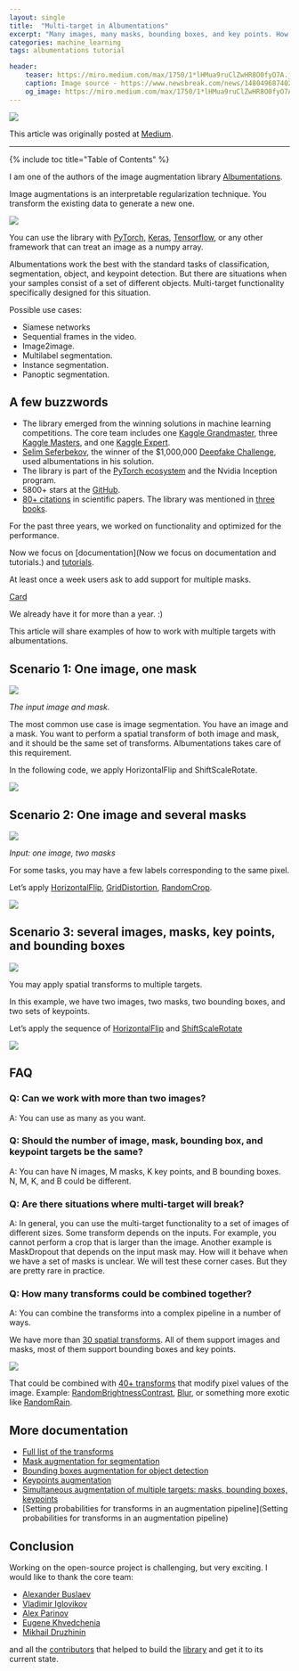 ```yaml
---
layout: single
title:  "Multi-target in Albumentations"
excerpt: "Many images, many masks, bounding boxes, and key points. How to transform them in sync?"
categories: machine_learning
tags: albumentations tutorial

header:
    teaser: https://miro.medium.com/max/1750/1*lHMua9ruClZwHR8O0fyO7A.jpeg
    caption: Image source - https://www.newsbreak.com/news/1480496874024/elon-musk-revealed-his-favorite-film-of-2019-was-parasite
    og_image: https://miro.medium.com/max/1750/1*lHMua9ruClZwHR8O0fyO7A.jpeg
---
```

![](https://miro.medium.com/max/1750/1*lHMua9ruClZwHR8O0fyO7A.jpeg)

This article was originally posted at [Medium](https://towardsdatascience.com/multi-target-in-albumentations-16a777e9006e).

---
{% include toc title="Table of Contents" %}

I am one of the authors of the image augmentation library [Albumentations](https://albumentations.ai/).

Image augmentations is an interpretable regularization technique. You transform the existing data to generate a new one.

![](https://miro.medium.com/max/1750/1*Za3VLUEHu7JhiLRWO3Lv_A.jpeg)

*[](https://albumentations.ai/docs/introduction/image_augmentation)*

You can use the library with [PyTorch](https://www.kaggle.com/tarunpaparaju/alaska2-steganalysis-efficientnet-b3-pytorch), [Keras](https://github.com/qubvel/segmentation_models/blob/master/examples/multiclass%20segmentation%20(camvid).ipynb), [Tensorflow](https://colab.research.google.com/github/albumentations-team/albumentations_examples/blob/colab/tensorflow-example.ipynb), or any other framework that can treat an image as a numpy array.

Albumentations work the best with the standard tasks of classification, segmentation, object, and keypoint detection. But there are situations when your samples consist of a set of different objects.
Multi-target functionality specifically designed for this situation.

Possible use cases:
* Siamese networks
* Sequential frames in the video.
* Image2image.
* Multilabel segmentation.
* Instance segmentation.
* Panoptic segmentation.

## A few buzzwords
* The library emerged from the winning solutions in machine learning competitions. The core team includes one [Kaggle Grandmaster](https://www.kaggle.com/progression#grandmaster), three [Kaggle Masters](https://www.kaggle.com/progression#master), and one [Kaggle Expert](https://www.kaggle.com/progression#expert).
* [Selim Seferbekov](https://www.kaggle.com/selimsef), the winner of the $1,000,000 [Deepfake Challenge](https://www.kaggle.com/c/deepfake-detection-challenge), used albumentations in his solution.
* The library is part of the [PyTorch ecosystem](https://pytorch.org/ecosystem/) and the Nvidia Inception program.
* 5800+ stars at the [GitHub](https://github.com/albumentations-team/albumentations).
* [80+ citations](https://scholar.google.com/scholar?oi=bibs&hl=en&cites=13927538846757401282) in scientific papers. The library was mentioned in [three books](https://albumentations.ai/docs/external_resources/books/).

For the past three years, we worked on functionality and optimized for the performance.

Now we focus on [documentation](Now we focus on documentation and tutorials.) and [tutorials](https://albumentations.ai/docs/examples/).

At least once a week users ask to add support for multiple masks.

<a class="embedly-card" href="https://www.reddit.com/r/MachineLearning/comments/hu3i0z/d_we_need_your_questions_about_albumentations_the/fynf8ko">Card</a>
<script async src="//embed.redditmedia.com/widgets/platform.js" charset="UTF-8"></script>

We already have it for more than a year. :)

This article will share examples of how to work with multiple targets with albumentations.

## Scenario 1: One image, one mask

![](https://miro.medium.com/max/1750/1*lHMua9ruClZwHR8O0fyO7A.jpeg)

*The input image and mask.*

The most common use case is image segmentation. You have an image and a mask. You want to perform a spatial transform of both image and mask, and it should be the same set of transforms. Albumentations takes care of this requirement.

In the following code, we apply HorizontalFlip and ShiftScaleRotate.

<script src="https://gist.github.com/ternaus/a6a11847e3a1b0da41fc84de85476ef5.js"></script>

![](https://miro.medium.com/max/1750/1*5uLc6odMwOVO4OVyLUjigA.jpeg)

## Scenario 2: One image and several masks

![](https://miro.medium.com/max/1750/1*Yu7WQRLX_WAdNt2eYtOAig.jpeg)

*Input: one image, two masks*

For some tasks, you may have a few labels corresponding to the same pixel.

Let’s apply [HorizontalFlip](https://albumentations.ai/docs/api_reference/augmentations/transforms/#albumentations.augmentations.transforms.HorizontalFlip), [GridDistortion](https://albumentations.ai/docs/api_reference/augmentations/transforms/#albumentations.augmentations.transforms.GridDistortion), [RandomCrop](https://albumentations.ai/docs/api_reference/augmentations/transforms/#albumentations.augmentations.transforms.RandomCrop).

<script src="https://gist.github.com/ternaus/02f581143a9ebe4a89c1c690ab6736f9.js"></script>

![](https://miro.medium.com/max/1750/1*BRSE1p1DPJWpk4k5cJpXNA.jpeg)

## Scenario 3: several images, masks, key points, and bounding boxes

![](https://miro.medium.com/max/1750/1*bGTq__qLurb4schKMUzR9g.jpeg)

You may apply spatial transforms to multiple targets.

In this example, we have two images, two masks, two bounding boxes, and two sets of keypoints.

Let’s apply the sequence of [HorizontalFlip](https://albumentations.ai/docs/api_reference/augmentations/transforms/#albumentations.augmentations.transforms.HorizontalFlip) and [ShiftScaleRotate](https://albumentations.ai/docs/api_reference/augmentations/transforms/#albumentations.augmentations.transforms.HorizontalFlip)

<script src="https://gist.github.com/ternaus/5a4e47d640f0731850297ba84e4e351e.js"></script>

![](https://miro.medium.com/max/1750/1*-TeOkE5Lq0rHcq3dq3YgBQ.jpeg)

## FAQ

### Q: Can we work with more than two images?
A: You can use as many as you want.

### Q: Should the number of image, mask, bounding box, and keypoint targets be the same?

A: You can have N images, M masks, K key points, and B bounding boxes. N, M, K, and B could be different.

### Q: Are there situations where multi-target will break?

A: In general, you can use the multi-target functionality to a set of images of different sizes. Some transform depends on the inputs. For example, you cannot perform a crop that is larger than the image. Another example is MaskDropout that depends on the input mask may. How will it behave when we have a set of masks is unclear. We will test these corner cases. But they are pretty rare in practice.

### Q: How many transforms could be combined together?

A: You can combine the transforms into a complex pipeline in a number of ways.

We have more than [30 spatial transforms](https://albumentations.ai/docs/getting_started/transforms_and_targets/#spatial-level-transforms). All of them support images and masks, most of them support bounding boxes and key points.

![](https://miro.medium.com/max/1750/1*pvJuOaQDBUJeHBu3AIIyyA.png)

*[](https://albumentations.ai/docs/getting_started/transforms_and_targets/#spatial-level-transforms)*

That could be combined with [40+ transforms](https://albumentations.ai/docs/getting_started/transforms_and_targets/#pixel-level-transforms) that modify pixel values of the image. Example: [RandomBrightnessContrast](https://albumentations.ai/docs/api_reference/augmentations/transforms/#albumentations.augmentations.transforms.RandomBrightnessContrast), [Blur](https://albumentations.ai/docs/api_reference/augmentations/transforms/#albumentations.augmentations.transforms.Blur), or something more exotic like [RandomRain](https://albumentations.ai/docs/api_reference/augmentations/transforms/#albumentations.augmentations.transforms.RandomRain).

## More documentation

* [Full list of the transforms](https://albumentations.ai/docs/api_reference/augmentations/transforms/)
* [Mask augmentation for segmentation](https://albumentations.ai/docs/getting_started/mask_augmentation/)
* [Bounding boxes augmentation for object detection](https://albumentations.ai/docs/getting_started/bounding_boxes_augmentation/#bounding-boxes-augmentation-for-object-detection)
* [Keypoints augmentation](https://albumentations.ai/docs/examples/example_keypoints/)
* [Simultaneous augmentation of multiple targets: masks, bounding boxes, keypoints](https://albumentations.ai/docs/getting_started/simultaneous_augmentation/#simultaneous-augmentation-of-multiple-targets-masks-bounding-boxes-keypoints)
* [Setting probabilities for transforms in an augmentation pipeline](Setting probabilities for transforms in an augmentation pipeline)

## Conclusion

Working on the open-source project is challenging, but very exciting. I would like to thank the core team:
* [Alexander Buslaev](https://www.linkedin.com/in/al-buslaev/)
* [Vladimir Iglovikov](https://www.linkedin.com/in/iglovikov/)
* [Alex Parinov](https://www.linkedin.com/in/alex-parinov/)
* [Eugene Khvedchenia](https://www.linkedin.com/in/cvtalks/)
* [Mikhail Druzhinin](https://www.linkedin.com/in/mikhail-druzhinin-548229100/)

and all the [contributors](https://www.linkedin.com/in/mikhail-druzhinin-548229100/) that helped to build the [library](https://albumentations.ai/) and get it to its current state.
